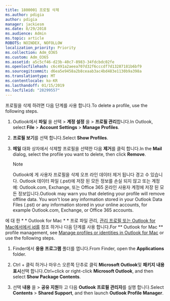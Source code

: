```yaml
---
title: 1800001 프로필 삭제
ms.author: pdigia
author: pdigia
manager: jackiesm
ms.date: 8/29/2018
ms.audience: Admin
ms.topic: article
ROBOTS: NOINDEX, NOFOLLOW
localization_priority: Priority
ms.collection: Adm_O365
ms.custom: Adm_O365
ms.assetid: a5c5cf46-d23b-40c7-8983-34fdcbdc02fe
ms.openlocfilehash: c6c491a2aeea707d32f6cccdf7d13287181b6bf9
ms.sourcegitcommit: d6ea5e9458a2b8ceaab3ac4bd483e1130b9a398a
ms.translationtype: MT
ms.contentlocale: ko-KR
ms.lasthandoff: 01/15/2019
ms.locfileid: "28299557"
---
```

<span data-ttu-id="758be-102">프로필을 삭제 하려면 다음 단계를 사용 합니다.</span><span class="sxs-lookup"><span data-stu-id="758be-102">To delete a profile, use the following steps.</span></span>
  
1. <span data-ttu-id="758be-103">Outlook에서 **파일** 을 선택 \> **계정 설정** 을 \> **프로필 관리**합니다.</span><span class="sxs-lookup"><span data-stu-id="758be-103">In Outlook, select **File** \> **Account Settings** \> **Manage Profiles**.</span></span>
    
2. <span data-ttu-id="758be-104">**프로필 보기**를 선택 합니다.</span><span class="sxs-lookup"><span data-stu-id="758be-104">Select **Show Profiles**.</span></span>
    
3. <span data-ttu-id="758be-105">**메일** 대화 상자에서 삭제할 프로필을 선택한 다음 **제거**를 클릭 합니다.</span><span class="sxs-lookup"><span data-stu-id="758be-105">In the **Mail** dialog, select the profile you want to delete, then click **Remove**.</span></span>
    
    > [!NOTE]
    > <span data-ttu-id="758be-p101">Outlook에 게 사용자 프로필을 삭제 오프 라인 데이터 제거 됩니다 경고 수 있습니다. Outlook 데이터 파일 (.pst)에 저장 된 모든 정보를 손실 되지 않고 또는 계정 예: Outlook.com, Exchange, 또는 Office 365 온라인 사용자 계정에 저장 된 모든 정보입니다.</span><span class="sxs-lookup"><span data-stu-id="758be-p101">Outlook may warn you that deleting your profile will remove offline data. You won't lose any information stored in your Outlook Data Files (.pst) or any information stored in your online accounts, for example Outlook.com, Exchange, or Office 365 accounts.</span></span> 
  
<span data-ttu-id="758be-108">에 대 한 \* \* Outlook for Mac \* \* 프로 파일 관리, [관리 프로필 또는 Outlook for Mac에서에서 id를](https://support.office.com/article/fed2a955-74df-4a24-bef6-78a426958c4c.aspx) 참조 하거나 다음 단계를 사용 합니다.</span><span class="sxs-lookup"><span data-stu-id="758be-108">For \*\* Outlook for Mac \*\* profile management, see [Manage profiles or identities in Outlook for Mac](https://support.office.com/article/fed2a955-74df-4a24-bef6-78a426958c4c.aspx) or use the following steps.</span></span> 
  
1. <span data-ttu-id="758be-109">Finder에서 **응용 프로그램** 폴더를 엽니다.</span><span class="sxs-lookup"><span data-stu-id="758be-109">From Finder, open the **Applications** folder.</span></span> 
    
2. <span data-ttu-id="758be-110">Ctrl + 클릭 하거나 마우스 오른쪽 단추로 클릭 **Microsoft Outlook**및 **패키지 내용 표시**선택 합니다.</span><span class="sxs-lookup"><span data-stu-id="758be-110">Ctrl+click or right-click **Microsoft Outlook**, and then select **Show Package Contents**.</span></span>
    
3. <span data-ttu-id="758be-111">선택 **내용** 을 \> **공유 지원**하 고 다음 **Outlook 프로필 관리자**를 실행 합니다.</span><span class="sxs-lookup"><span data-stu-id="758be-111">Select **Contents** \> **Shared Support**, and then launch **Outlook Profile Manager**.</span></span>
    


